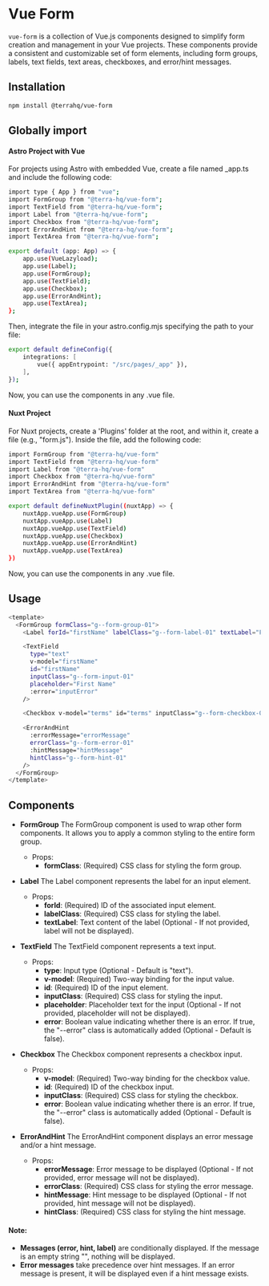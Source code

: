 # Vue Form

`vue-form` is a collection of Vue.js components designed to simplify form creation and management in your Vue projects. These components provide a consistent and customizable set of form elements, including form groups, labels, text fields, text areas, checkboxes, and error/hint messages.

## Installation

```sh
npm install @terrahq/vue-form
```

## Globally import

#### Astro Project with Vue

For projects using Astro with embedded Vue, create a file named \_app.ts and include the following code:

```sh
import type { App } from "vue";
import FormGroup from "@terra-hq/vue-form";
import TextField from "@terra-hq/vue-form";
import Label from "@terra-hq/vue-form";
import Checkbox from "@terra-hq/vue-form";
import ErrorAndHint from "@terra-hq/vue-form";
import TextArea from "@terra-hq/vue-form";

export default (app: App) => {
    app.use(VueLazyload);
    app.use(Label);
    app.use(FormGroup);
    app.use(TextField);
    app.use(Checkbox);
    app.use(ErrorAndHint);
    app.use(TextArea);
};
```

Then, integrate the file in your astro.config.mjs specifying the path to your file:

```sh
export default defineConfig({
    integrations: [
        vue({ appEntrypoint: "/src/pages/_app" }),
    ],
});

```

Now, you can use the components in any .vue file.

#### Nuxt Project

For Nuxt projects, create a 'Plugins' folder at the root, and within it, create a file (e.g., "form.js"). Inside the file, add the following code:

```sh
import FormGroup from "@terra-hq/vue-form"
import TextField from "@terra-hq/vue-form"
import Label from "@terra-hq/vue-form"
import Checkbox from "@terra-hq/vue-form"
import ErrorAndHint from "@terra-hq/vue-form"
import TextArea from "@terra-hq/vue-form"

export default defineNuxtPlugin((nuxtApp) => {
    nuxtApp.vueApp.use(FormGroup)
    nuxtApp.vueApp.use(Label)
    nuxtApp.vueApp.use(TextField)
    nuxtApp.vueApp.use(Checkbox)
    nuxtApp.vueApp.use(ErrorAndHint)
    nuxtApp.vueApp.use(TextArea)
})
```

Now, you can use the components in any .vue file.

## Usage

```sh
<template>
  <FormGroup formClass="g--form-group-01">
    <Label forId="firstName" labelClass="g--form-label-01" textLabel="First Name" />

    <TextField
      type="text"
      v-model="firstName"
      id="firstName"
      inputClass="g--form-input-01"
      placeholder="First Name"
      :error="inputError"
    />

    <Checkbox v-model="terms" id="terms" inputClass="g--form-checkbox-01" />

    <ErrorAndHint
      :errorMessage="errorMessage"
      errorClass="g--form-error-01"
      :hintMessage="hintMessage"
      hintClass="g--form-hint-01"
    />
  </FormGroup>
</template>

```

## Components

-   **FormGroup**
    The FormGroup component is used to wrap other form components. It allows you to apply a common styling to the entire form group.

    -   Props:
        -   **formClass**: (Required) CSS class for styling the form group.

-   **Label**
    The Label component represents the label for an input element.

    -   Props:
        -   **forId**: (Required) ID of the associated input element.
        -   **labelClass**: (Required) CSS class for styling the label.
        -   **textLabel**: Text content of the label (Optional - If not provided, label will not be displayed).

-   **TextField**
    The TextField component represents a text input.

    -   Props:
        -   **type**: Input type (Optional - Default is "text").
        -   **v-model**: (Required) Two-way binding for the input value.
        -   **id**: (Required) ID of the input element.
        -   **inputClass**: (Required) CSS class for styling the input.
        -   **placeholder**: Placeholder text for the input (Optional - If not provided, placeholder will not be displayed).
        -   **error**: Boolean value indicating whether there is an error. If true, the "--error" class is automatically added (Optional - Default is false).

-   **Checkbox**
    The Checkbox component represents a checkbox input.

    -   Props:
        -   **v-model**: (Required) Two-way binding for the checkbox value.
        -   **id**: (Required) ID of the checkbox input.
        -   **inputClass**: (Required) CSS class for styling the checkbox.
        -   **error**: Boolean value indicating whether there is an error. If true, the "--error" class is automatically added (Optional - Default is false).

-   **ErrorAndHint**
    The ErrorAndHint component displays an error message and/or a hint message.

    -   Props:
        -   **errorMessage**: Error message to be displayed (Optional - If not provided, error message will not be displayed).
        -   **errorClass**: (Required) CSS class for styling the error message.
        -   **hintMessage**: Hint message to be displayed (Optional - If not provided, hint message will not be displayed).
        -   **hintClass**: (Required) CSS class for styling the hint message.

#### Note:

-   **Messages (error, hint, label)** are conditionally displayed. If the message is an empty string "", nothing will be displayed.
-   **Error messages** take precedence over hint messages. If an error message is present, it will be displayed even if a hint message exists.
